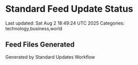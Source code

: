 # Standard Feed Update Status
Last updated: Sat Aug  2 18:49:24 UTC 2025
Categories: technology,business,world

## Feed Files Generated

Generated by Standard Updates Workflow
